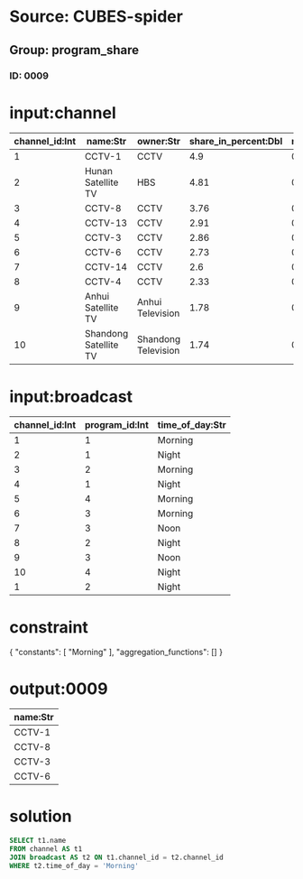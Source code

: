 # Source: CUBES-spider
## Group: program_share
### ID: 0009

# input:channel

| channel_id:Int | name:Str | owner:Str | share_in_percent:Dbl | rating_in_percent:Dbl |
|---|---|---|---|---|
| 1 | CCTV-1 | CCTV | 4.9 | 0.54 |
| 2 | Hunan Satellite TV | HBS | 4.81 | 0.53 |
| 3 | CCTV-8 | CCTV | 3.76 | 0.41 |
| 4 | CCTV-13 | CCTV | 2.91 | 0.32 |
| 5 | CCTV-3 | CCTV | 2.86 | 0.31 |
| 6 | CCTV-6 | CCTV | 2.73 | 0.3 |
| 7 | CCTV-14 | CCTV | 2.6 | 0.29 |
| 8 | CCTV-4 | CCTV | 2.33 | 0.26 |
| 9 | Anhui Satellite TV | Anhui Television | 1.78 | 0.2 |
| 10 | Shandong Satellite TV | Shandong Television | 1.74 | 0.19 |

# input:broadcast

| channel_id:Int | program_id:Int | time_of_day:Str |
|---|---|---|
| 1 | 1 | Morning |
| 2 | 1 | Night |
| 3 | 2 | Morning |
| 4 | 1 | Night |
| 5 | 4 | Morning |
| 6 | 3 | Morning |
| 7 | 3 | Noon |
| 8 | 2 | Night |
| 9 | 3 | Noon |
| 10 | 4 | Night |
| 1 | 2 | Night |

# constraint

{
  "constants": [
    "Morning"
  ],
  "aggregation_functions": []
}

# output:0009

| name:Str |
|---|
| CCTV-1 |
| CCTV-8 |
| CCTV-3 |
| CCTV-6 |

# solution

```sql
SELECT t1.name
FROM channel AS t1
JOIN broadcast AS t2 ON t1.channel_id = t2.channel_id
WHERE t2.time_of_day = 'Morning'
```
